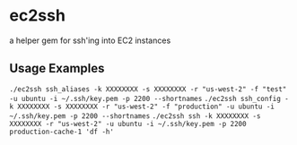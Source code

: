 ec2ssh
======

a helper gem for ssh'ing into EC2 instances


Usage Examples
--------

`./ec2ssh ssh_aliases -k XXXXXXXX -s XXXXXXXX -r "us-west-2" -f "test" -u ubuntu -i ~/.ssh/key.pem -p 2200 --shortnames`
`./ec2ssh ssh_config -k XXXXXXXX -s XXXXXXXX -r "us-west-2" -f "production" -u ubuntu -i ~/.ssh/key.pem -p 2200 --shortnames`
`./ec2ssh ssh -k XXXXXXXX -s XXXXXXXX -r "us-west-2" -u ubuntu -i ~/.ssh/key.pem -p 2200 production-cache-1 'df -h'`
